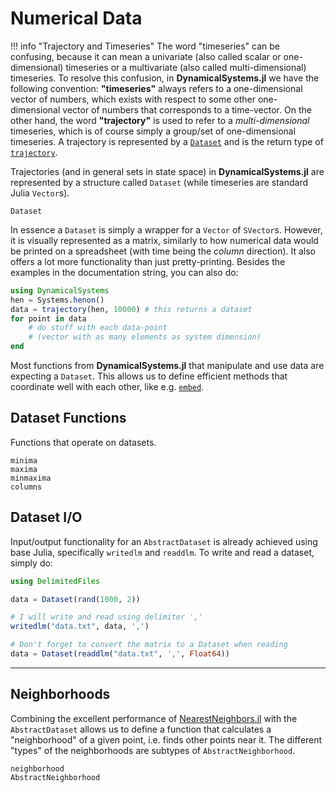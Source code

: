# Numerical Data

!!! info "Trajectory and Timeseries"
    The word "timeseries" can be confusing, because it can mean a univariate (also called scalar or one-dimensional)
    timeseries or a multivariate (also called multi-dimensional) timeseries. To resolve this confusion, in
    **DynamicalSystems.jl** we have the following convention: **"timeseries"** always
    refers to a one-dimensional vector of numbers, which exists with respect to
    some other one-dimensional vector of numbers that corresponds to a time-vector.
    On the other hand,
    the word **"trajectory"** is used to refer to a *multi-dimensional* timeseries,
    which is of course simply a group/set of one-dimensional timeseries.
    A trajectory is represented by a [`Dataset`](@ref) and is the return type of [`trajectory`](@ref).


Trajectories (and in general sets in state space) in **DynamicalSystems.jl** are represented by a structure called `Dataset`
(while timeseries are standard Julia `Vector`s).
```@docs
Dataset
```

In essence a `Dataset` is simply a wrapper for a `Vector` of `SVector`s.
However, it is visually represented as a matrix, similarly to how numerical data would be printed on a spreadsheet (with time being the *column* direction).
It also offers a lot more functionality than just pretty-printing.
Besides the examples in the documentation string, you can also do:
```julia
using DynamicalSystems
hen = Systems.henon()
data = trajectory(hen, 10000) # this returns a dataset
for point in data
    # do stuff with each data-point
    # (vector with as many elements as system dimension)
end
```

Most functions from **DynamicalSystems.jl** that manipulate and use data are expecting a `Dataset`.
This allows us to define efficient methods that coordinate well with each other, like e.g. [`embed`](@ref).

## Dataset Functions
Functions that operate on datasets.
```@docs
minima
maxima
minmaxima
columns
```

## Dataset I/O
Input/output functionality for an `AbstractDataset` is already achieved using base Julia, specifically `writedlm` and `readdlm`.
To write and read a dataset, simply do:

```julia
using DelimitedFiles

data = Dataset(rand(1000, 2))

# I will write and read using delimiter ','
writedlm("data.txt", data, ',')

# Don't forget to convert the matrix to a Dataset when reading
data = Dataset(readdlm("data.txt", ',', Float64))
```
---

## Neighborhoods
Combining the excellent performance of [NearestNeighbors.jl](https://github.com/KristofferC/NearestNeighbors.jl) with the `AbstractDataset` allows us to define a function that calculates a "neighborhood" of a given point, i.e. finds other points near it. The different "types" of the neighborhoods are subtypes of `AbstractNeighborhood`.
```@docs
neighborhood
AbstractNeighborhood
```

